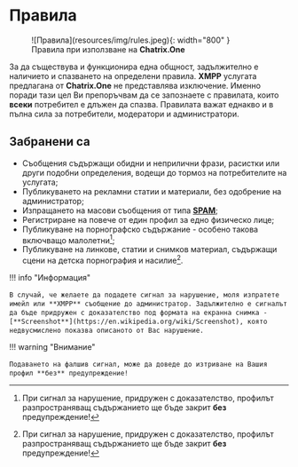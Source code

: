 # Правила

<figure markdown>
  ![Правила](resources/img/rules.jpeg){: width="800" }
  <figcaption>Правила при използване на <b>Chatrix.One</b></figcaption>
</figure>

За да съществува и функционира една общност, задължително е наличието и спазването на определени правила. **XMPP** услугата предлагана от **Chatrix.One** не представлява изключение. Именно поради тази цел Ви препоръчвам да се запознаете с правилата, които **всеки** потребител е длъжен да спазва. Правилата важат еднакво и в пълна сила за потребители, модератори и администратори.

## Забранени са

- Съобщения съдържащи обидни и неприлични фрази, расистки или други подобни определения, водещи до тормоз на потребителите на услугата;
- Публикуването на рекламни статии и материали, без одобрение на администратор;
- Изпращането на масови съобщения от типа [**SPAM**](https://bg.wikipedia.org/wiki/Спам);
- Регистриране на повече от един профил за едно физическо лице;
- Публикуване на порнографско съдържание - особено такова включващо малолетни[^1];
- Публикуване на линкове, статии и снимков материал, съдържащи сцени на детска порнография и насилие[^1].

!!! info "Информация"

    В случай, че желаете да подадете сигнал за нарушение, моля изпратете имейл или **XMPP** съобщение до администратор. Задължително е сигналът да бъде придружен с доказателство под формата на екранна снимка - [**Screenshot**](https://en.wikipedia.org/wiki/Screenshot), която недвусмислено показва описаното от Вас нарушение.

!!! warning "Внимание"

    Подаването на фалшив сигнал, може да доведе до изтриване на Вашия профил **без** предупреждение!

[^1]: При сигнал за нарушение, придружен с доказателство, профилът разпространяващ съдържанието ще бъде закрит **без** предупреждение!
